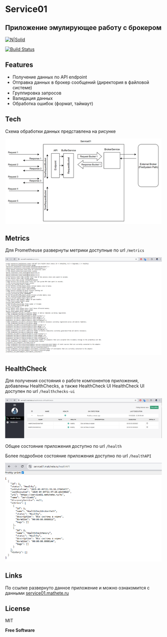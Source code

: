 # Service01
## Приложение эмулирующее работу с брокером

[![N|Solid](https://cldup.com/dTxpPi9lDf.thumb.png)](https://nodesource.com/products/nsolid)

[![Build Status](https://travis-ci.org/dda101110/service01.svg?branch=main)](https://travis-ci.org/dda101110/service01)

## Features

- Получение данных по API endpoint
- Отправка данных в брокер сообщений (директория в файловой системе)
- Группировка запросов
- Валидация данных
- Обработка ошибок (формат, таймаут)


## Tech
Схема обработки данных представлена на рисунке

![This is a scheme image.](/images/scheme.png)


## Metrics

Для Prometheuse развернуты метрики доступные по url `/metrics`

![metrics](/images/metrics.png)

## HealthCheck

Для получения состояния о работе компонентов приложения, добавлены HealthChecks, а также HealthCheck UI
HealthCheck UI доступен по url `/healthchecks-ui`

![healthchecks-ui](/images/healthchecks-ui.png)

Общее состояние приложения доступно по url `/health`

Более подробное состояние приложения доступно по url `/healthAPI`

![healthAPI](/images/healthAPI.png)

## Links

По ссылке развернуто данное приложение и можно ознакомится с данными [service01.mathete.ru](https://service01.matchete.ru/metrics)

## License

MIT

**Free Software**

[//]: # (These are reference links used in the body of this note and get stripped out when the markdown processor does its job. There is no need to format nicely because it shouldn't be seen. Thanks SO - http://stackoverflow.com/questions/4823468/store-comments-in-markdown-syntax)

   [dill]: <https://github.com/joemccann/dillinger>
   [git-repo-url]: <https://github.com/joemccann/dillinger.git>
   [john gruber]: <http://daringfireball.net>
   [df1]: <http://daringfireball.net/projects/markdown/>
   [markdown-it]: <https://github.com/markdown-it/markdown-it>
   [Ace Editor]: <http://ace.ajax.org>
   [node.js]: <http://nodejs.org>
   [Twitter Bootstrap]: <http://twitter.github.com/bootstrap/>
   [jQuery]: <http://jquery.com>
   [@tjholowaychuk]: <http://twitter.com/tjholowaychuk>
   [express]: <http://expressjs.com>
   [AngularJS]: <http://angularjs.org>
   [Gulp]: <http://gulpjs.com>

   [PlDb]: <https://github.com/joemccann/dillinger/tree/master/plugins/dropbox/README.md>
   [PlGh]: <https://github.com/joemccann/dillinger/tree/master/plugins/github/README.md>
   [PlGd]: <https://github.com/joemccann/dillinger/tree/master/plugins/googledrive/README.md>
   [PlOd]: <https://github.com/joemccann/dillinger/tree/master/plugins/onedrive/README.md>
   [PlMe]: <https://github.com/joemccann/dillinger/tree/master/plugins/medium/README.md>
   [PlGa]: <https://github.com/RahulHP/dillinger/blob/master/plugins/googleanalytics/README.md>
